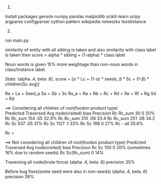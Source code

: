 1.
Install packages
gensim
numpy
pandas
matplotlib
scikit-learn
scipy
argparse
configparser
cython
pattern
wikipedia
networkx
textdistance


2.
run main.py


similarity of entity with all sibling is taken and also similarity with class label is taken 
then score = alpha * sibling + (1-alpha) * class label

Noun words is given 15% more weightage than non-noun words in class/instance label.


Stats:  (alpha .4, beta .6), score = [α * Lc + (1-α) * seeds,  β * Sc + (1-β) * children(Sc avg)]

Ra = La  + Seed_a
Sa = Sb + Sc
Rs_a = Ra + Rb + Rc + Rd + Re + Rf + Rg
Sd = Rd



==> Considering all children of root(foodon product type)   
Predicted   Traversed   Avg node(visited)   bias    Precision
Rc          Rc_sum      30                  0       20%
Rc          Rc_sum      154                 .05     32.9%
Rc          Rc_sum      310                 .08     33.4
Rc          Rc_sum      251                 .08     34.2
Rc          Sc          537                 .05     31%
Rc          Sc          1127                .1      33%
Rc          Sc          188                 0       27%
Rc          -           all                         35.6%

Rc = 

==> Not considering all children of root(foodon product type)
Predicted   Traversed   Avg node(visited)   bias    Precision
Rc          Sc          100                 0       20% (sometimes 16% due to random seeds)
Rc          Sc(Rc_sum)                      0       14%




Traversing all node(brute force) (alpha .4, beta .6)
precision 35%

Before bug fixes(some seed were also in non-seeds) (alpha .4, beta .6)
precision 38%




















